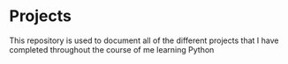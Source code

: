 # Projects
This repository is used to document all of the different projects that I have completed throughout the course of me learning Python

